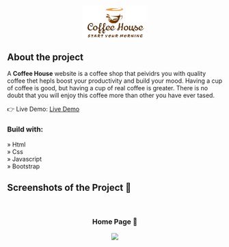 <div align='center'><img style="width:30%" src='./assets/img/logo6.png'/></div>

<h2>About the project</h2>

  <p>A <b>Coffee House</b> website is a coffee shop that peividrs you with quality coffee thet hepls boost your productivity and build your mood. Having a cup of coffee is good, but having a cup of real coffee is greater. There is no doubt that you will enjoy this coffee more than other you have ever tased.</p>

  👉 Live Demo: <a href='https://housecoffee.netlify.app/'>Live Demo</a>

<h3>Build with:</h3>

» Html <br>
» Css <br>
» Javascript <br>
» Bootstrap

<h2>Screenshots of the Project 📸</h2>
<br>
<h3 align='center'>Home Page 🏡</h3>

<div align='center'>
<img src='./assets/img/coffee-fullscreenshot.png'/>
</div>
